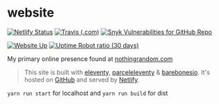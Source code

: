 # website

[![Netlify Status](https://img.shields.io/netlify/a6a273ca-c962-40aa-8c1a-1baf8a26dfc8?logo=netlify&style=for-the-badge)](https://app.netlify.com/sites/nothingrandom/deploys)
[![Travis (.com)](https://img.shields.io/travis/com/nothingrandom/website.svg?logo=travis&style=for-the-badge)](https://travis-ci.com/nothingrandom/website)
[![Snyk Vulnerabilities for GitHub Repo](https://img.shields.io/snyk/vulnerabilities/github/nothingrandom/website.svg?logo=snyk&style=for-the-badge)](https://app.snyk.io/org/nothingrandom/project/315e994b-9ff2-4bde-9887-4004852950ee)

[![Website Up](https://img.shields.io/website/https/nothingrandom.com.svg?down_color=red&down_message=down&label=status&style=for-the-badge&up_color=limegreen&up_message=up)](https://nothingrandom.com)
[![Uptime Robot ratio (30 days)](https://img.shields.io/uptimerobot/ratio/m782561473-4626d1b0855e2d56a41ace52.svg?style=for-the-badge)](https://nothingrandom.com)


My primary online presence found at [nothingrandom.com](https://nothingrandom.com)

> This site is built with [eleventy](https://www.11ty.io/), [parceleleventy](https://github.com/chrisdmacrae/parceleventy/) & [barebonesio](https://github.com/nothingrandom/barebonesio). It's hosted on [GitHub](https://github.com/nothingrandom/website) and served by [Netlify]((https://www.netlify.com/)).

<!-- > Made using [eleventy](https://www.11ty.io/) and [parceleleventy](https://github.com/chrisdmacrae/parceleventy/) with styling boilerplate from [barebonesio](https://github.com/nothingrandom/barebonesio). Running on [Netlify](https://www.netlify.com/). -->

`yarn run start` for localhost and `yarn run build` for dist

